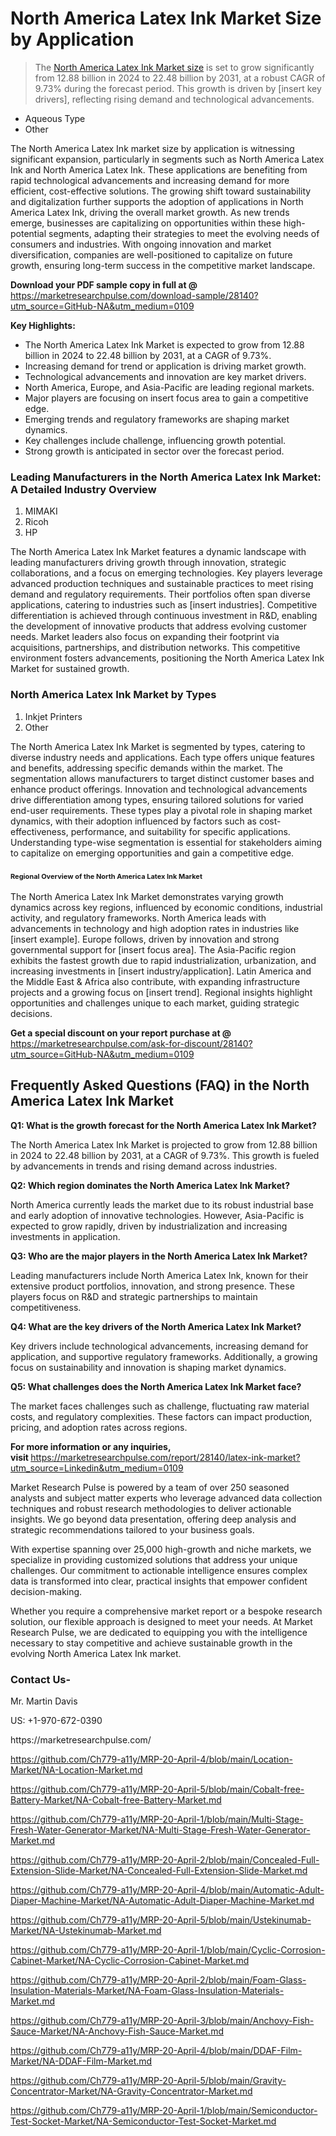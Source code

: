 <h1>North America Latex Ink Market&nbsp;Size by Application</h1><blockquote><p>The <a href="https://marketresearchpulse.com/download-sample/28140?utm_source=GitHub-NA&amp;utm_medium=0109">North America Latex Ink Market size</a> is set to grow significantly from 12.88 billion in 2024 to 22.48 billion by 2031, at a robust CAGR of 9.73% during the forecast period. This growth is driven by [insert key drivers], reflecting rising demand and technological advancements.</p></blockquote><ul><li>Aqueous Type<li> Other</li></ul><p>The North America Latex Ink market size by application is witnessing significant expansion, particularly in segments such as North America Latex Ink and North America Latex Ink. These applications are benefiting from rapid technological advancements and increasing demand for more efficient, cost-effective solutions. The growing shift toward sustainability and digitalization further supports the adoption of applications in North America Latex Ink, driving the overall market growth. As new trends emerge, businesses are capitalizing on opportunities within these high-potential segments, adapting their strategies to meet the evolving needs of consumers and industries. With ongoing innovation and market diversification, companies are well-positioned to capitalize on future growth, ensuring long-term success in the competitive market landscape.</p><p><strong>Download your PDF sample copy in full at @ </strong><a href="https://marketresearchpulse.com/download-sample/28140?utm_source=GitHub-NA&amp;utm_medium=0109">https://marketresearchpulse.com/download-sample/28140?utm_source=GitHub-NA&amp;utm_medium=0109</a></p><p><strong>Key Highlights: </strong></p><ul><li>The North America Latex Ink Market is expected to grow from 12.88 billion in 2024 to 22.48 billion by 2031, at a CAGR of 9.73%.</li><li>Increasing demand for trend or application is driving market growth.</li><li>Technological advancements and innovation are key market drivers.</li><li>North America, Europe, and Asia-Pacific are leading regional markets.</li><li>Major players are focusing on insert focus area to gain a competitive edge.</li><li>Emerging trends and regulatory frameworks are shaping market dynamics.</li><li>Key challenges include challenge, influencing growth potential.</li><li>Strong growth is anticipated in sector over the forecast period.</li></ul><h3>Leading Manufacturers in the North America Latex Ink Market: A Detailed Industry Overview</h3><ol><li>MIMAKI</li><li>Ricoh</li><li>HP</li></ol><div class="flex max-w-full flex-col flex-grow"><div class="min-h-8 text-message flex w-full flex-col items-end gap-2 whitespace-normal break-words [.text-message+&amp;]:mt-5" dir="auto" data-message-author-role="assistant" data-message-id="fd8432e4-4910-450d-b182-61b7bfb0a01f" data-message-model-slug="gpt-4o"><div class="flex w-full flex-col gap-1 empty:hidden first:pt-[3px]"><div class="markdown prose w-full break-words dark:prose-invert light"><p>The North America Latex Ink Market features a dynamic landscape with leading manufacturers driving growth through innovation, strategic collaborations, and a focus on emerging technologies. Key players leverage advanced production techniques and sustainable practices to meet rising demand and regulatory requirements. Their portfolios often span diverse applications, catering to industries such as [insert industries]. Competitive differentiation is achieved through continuous investment in R&amp;D, enabling the development of innovative products that address evolving customer needs. Market leaders also focus on expanding their footprint via acquisitions, partnerships, and distribution networks. This competitive environment fosters advancements, positioning the North America Latex Ink Market for sustained growth.</p></div></div></div></div><h3>North America Latex Ink Market by Types</h3><ol><li>Inkjet Printers<li> Other</li></ol><div class="flex max-w-full flex-col flex-grow"><div class="min-h-8 text-message flex w-full flex-col items-end gap-2 whitespace-normal break-words [.text-message+&amp;]:mt-5" dir="auto" data-message-author-role="assistant" data-message-id="084470be-0bb7-4664-bddf-5156b4f41249" data-message-model-slug="gpt-4o-mini"><div class="flex w-full flex-col gap-1 empty:hidden first:pt-[3px]"><div class="markdown prose w-full break-words dark:prose-invert light"><p>The North America Latex Ink Market is segmented by types, catering to diverse industry needs and applications. Each type offers unique features and benefits, addressing specific demands within the market. The segmentation allows manufacturers to target distinct customer bases and enhance product offerings. Innovation and technological advancements drive differentiation among types, ensuring tailored solutions for varied end-user requirements. These types play a pivotal role in shaping market dynamics, with their adoption influenced by factors such as cost-effectiveness, performance, and suitability for specific applications. Understanding type-wise segmentation is essential for stakeholders aiming to capitalize on emerging opportunities and gain a competitive edge.</p></div></div></div></div><h3><span style="font-size: 11px;">Regional Overview of the North America Latex Ink Market</span></h3><div class="flex max-w-full flex-col flex-grow"><div class="min-h-8 text-message flex w-full flex-col items-end gap-2 whitespace-normal break-words [.text-message+&amp;]:mt-5" dir="auto" data-message-author-role="assistant" data-message-id="e9038762-ce64-4e30-91c9-9bd413514231" data-message-model-slug="gpt-4o-mini"><div class="flex w-full flex-col gap-1 empty:hidden first:pt-[3px]"><div class="markdown prose w-full break-words dark:prose-invert light"><p>The North America Latex Ink Market demonstrates varying growth dynamics across key regions, influenced by economic conditions, industrial activity, and regulatory frameworks. North America leads with advancements in technology and high adoption rates in industries like [insert example]. Europe follows, driven by innovation and strong governmental support for [insert focus area]. The Asia-Pacific region exhibits the fastest growth due to rapid industrialization, urbanization, and increasing investments in [insert industry/application]. Latin America and the Middle East &amp; Africa also contribute, with expanding infrastructure projects and a growing focus on [insert trend]. Regional insights highlight opportunities and challenges unique to each market, guiding strategic decisions.</p></div></div></div></div><p><strong>Get a special discount on your report purchase at @ </strong><a href="https://marketresearchpulse.com/ask-for-discount/28140?utm_source=GitHub-NA&amp;utm_medium=0109">https://marketresearchpulse.com/ask-for-discount/28140?utm_source=GitHub-NA&amp;utm_medium=0109</a></p><h2>Frequently Asked Questions (FAQ) in the North America Latex Ink Market</h2><p><strong>Q1: What is the growth forecast for the North America Latex Ink Market?</strong></p><p>The North America Latex Ink Market is projected to grow from 12.88 billion in 2024 to 22.48 billion by 2031, at a CAGR of 9.73%. This growth is fueled by advancements in trends and rising demand across industries.</p><p><strong>Q2: Which region dominates the North America Latex Ink Market?</strong></p><p>North America currently leads the market due to its robust industrial base and early adoption of innovative technologies. However, Asia-Pacific is expected to grow rapidly, driven by industrialization and increasing investments in application.</p><p><strong>Q3: Who are the major players in the North America Latex Ink Market?</strong></p><p>Leading manufacturers include North America Latex Ink, known for their extensive product portfolios, innovation, and strong presence. These players focus on R&amp;D and strategic partnerships to maintain competitiveness.</p><p><strong>Q4: What are the key drivers of the North America Latex Ink Market?</strong></p><p>Key drivers include technological advancements, increasing demand for application, and supportive regulatory frameworks. Additionally, a growing focus on sustainability and innovation is shaping market dynamics.</p><p><strong>Q5: What challenges does the North America Latex Ink Market face?</strong></p><p>The market faces challenges such as challenge, fluctuating raw material costs, and regulatory complexities. These factors can impact production, pricing, and adoption rates across regions.</p><p><strong>For more information or any inquiries, visit&nbsp;</strong><a href="https://marketresearchpulse.com/report/28140/latex-ink-market?utm_source=Linkedin&utm_medium=0109">https://marketresearchpulse.com/report/28140/latex-ink-market?utm_source=Linkedin&utm_medium=0109</a></p><p>Market Research Pulse is powered by a team of over 250 seasoned analysts and subject matter experts who leverage advanced data collection techniques and robust research methodologies to deliver actionable insights. We go beyond data presentation, offering deep analysis and strategic recommendations tailored to your business goals.</p><p>With expertise spanning over 25,000 high-growth and niche markets, we specialize in providing customized solutions that address your unique challenges. Our commitment to actionable intelligence ensures complex data is transformed into clear, practical insights that empower confident decision-making.</p><p>Whether you require a comprehensive market report or a bespoke research solution, our flexible approach is designed to meet your needs. At Market Research Pulse, we are dedicated to equipping you with the intelligence necessary to stay competitive and achieve sustainable growth in the evolving North America Latex Ink market.</p><h3><strong>Contact Us-</strong></h3><p>Mr. Martin Davis</p><p>US: +1-970-672-0390</p><p>https://marketresearchpulse.com/</p><p><a href="https://github.com/Ch779-a11y/MRP-20-April-4/blob/main/Location-Market/NA-Location-Market.md">https://github.com/Ch779-a11y/MRP-20-April-4/blob/main/Location-Market/NA-Location-Market.md</a></p><p><a href="https://github.com/Ch779-a11y/MRP-20-April-5/blob/main/Cobalt-free-Battery-Market/NA-Cobalt-free-Battery-Market.md">https://github.com/Ch779-a11y/MRP-20-April-5/blob/main/Cobalt-free-Battery-Market/NA-Cobalt-free-Battery-Market.md</a></p><p><a href="https://github.com/Ch779-a11y/MRP-20-April-1/blob/main/Multi-Stage-Fresh-Water-Generator-Market/NA-Multi-Stage-Fresh-Water-Generator-Market.md">https://github.com/Ch779-a11y/MRP-20-April-1/blob/main/Multi-Stage-Fresh-Water-Generator-Market/NA-Multi-Stage-Fresh-Water-Generator-Market.md</a></p><p><a href="https://github.com/Ch779-a11y/MRP-20-April-2/blob/main/Concealed-Full-Extension-Slide-Market/NA-Concealed-Full-Extension-Slide-Market.md">https://github.com/Ch779-a11y/MRP-20-April-2/blob/main/Concealed-Full-Extension-Slide-Market/NA-Concealed-Full-Extension-Slide-Market.md</a></p><p><a href="https://github.com/Ch779-a11y/MRP-20-April-4/blob/main/Automatic-Adult-Diaper-Machine-Market/NA-Automatic-Adult-Diaper-Machine-Market.md">https://github.com/Ch779-a11y/MRP-20-April-4/blob/main/Automatic-Adult-Diaper-Machine-Market/NA-Automatic-Adult-Diaper-Machine-Market.md</a></p><p><a href="https://github.com/Ch779-a11y/MRP-20-April-5/blob/main/Ustekinumab-Market/NA-Ustekinumab-Market.md">https://github.com/Ch779-a11y/MRP-20-April-5/blob/main/Ustekinumab-Market/NA-Ustekinumab-Market.md</a></p><p><a href="https://github.com/Ch779-a11y/MRP-20-April-1/blob/main/Cyclic-Corrosion-Cabinet-Market/NA-Cyclic-Corrosion-Cabinet-Market.md">https://github.com/Ch779-a11y/MRP-20-April-1/blob/main/Cyclic-Corrosion-Cabinet-Market/NA-Cyclic-Corrosion-Cabinet-Market.md</a></p><p><a href="https://github.com/Ch779-a11y/MRP-20-April-2/blob/main/Foam-Glass-Insulation-Materials-Market/NA-Foam-Glass-Insulation-Materials-Market.md">https://github.com/Ch779-a11y/MRP-20-April-2/blob/main/Foam-Glass-Insulation-Materials-Market/NA-Foam-Glass-Insulation-Materials-Market.md</a></p><p><a href="https://github.com/Ch779-a11y/MRP-20-April-3/blob/main/Anchovy-Fish-Sauce-Market/NA-Anchovy-Fish-Sauce-Market.md">https://github.com/Ch779-a11y/MRP-20-April-3/blob/main/Anchovy-Fish-Sauce-Market/NA-Anchovy-Fish-Sauce-Market.md</a></p><p><a href="https://github.com/Ch779-a11y/MRP-20-April-4/blob/main/DDAF-Film-Market/NA-DDAF-Film-Market.md">https://github.com/Ch779-a11y/MRP-20-April-4/blob/main/DDAF-Film-Market/NA-DDAF-Film-Market.md</a></p><p><a href="https://github.com/Ch779-a11y/MRP-20-April-5/blob/main/Gravity-Concentrator-Market/NA-Gravity-Concentrator-Market.md">https://github.com/Ch779-a11y/MRP-20-April-5/blob/main/Gravity-Concentrator-Market/NA-Gravity-Concentrator-Market.md</a></p><p><a href="https://github.com/Ch779-a11y/MRP-20-April-1/blob/main/Semiconductor-Test-Socket-Market/NA-Semiconductor-Test-Socket-Market.md">https://github.com/Ch779-a11y/MRP-20-April-1/blob/main/Semiconductor-Test-Socket-Market/NA-Semiconductor-Test-Socket-Market.md</a></p>
